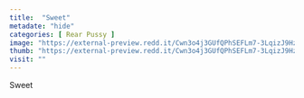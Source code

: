 ```yaml
---
title:  "Sweet"
metadate: "hide"
categories: [ Rear Pussy ]
image: "https://external-preview.redd.it/Cwn3o4j3GUfQPhSEFLm7-3LqizJ9Hz7uSOctX6aa_dI.jpg?auto=webp&s=2c79ac1b61cc374d284064158019c965a88c875f"
thumb: "https://external-preview.redd.it/Cwn3o4j3GUfQPhSEFLm7-3LqizJ9Hz7uSOctX6aa_dI.jpg?width=640&crop=smart&auto=webp&s=9d4f1243ee1203347718ef6d70b945bfadfbd0de"
visit: ""
---
```

Sweet
